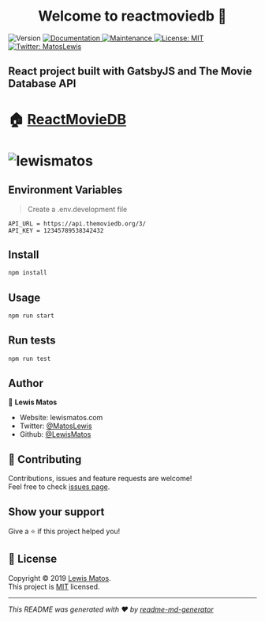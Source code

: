 <h1 align="center">Welcome to reactmoviedb 👋</h1>
<p>
  <img alt="Version" src="https://img.shields.io/badge/version-0.1.0-blue.svg?cacheSeconds=2592000" />
  <a href="https://github.com/gatsbyjs/gatsby-starter-default#readme" target="_blank">
    <img alt="Documentation" src="https://img.shields.io/badge/documentation-yes-brightgreen.svg" />
  </a>
  <a href="https://github.com/gatsbyjs/gatsby-starter-default/graphs/commit-activity" target="_blank">
    <img alt="Maintenance" src="https://img.shields.io/badge/Maintained%3F-yes-green.svg" />
  </a>
  <a href="https://github.com/gatsbyjs/gatsby-starter-default/blob/master/LICENSE" target="_blank">
    <img alt="License: MIT" src="https://img.shields.io/github/license/LewisMatos/reactmoviedb" />
  </a>
  <a href="https://twitter.com/MatosLewis" target="_blank">
    <img alt="Twitter: MatosLewis" src="https://img.shields.io/twitter/follow/MatosLewis.svg?style=social" />
  </a>
</p>

## React project built with GatsbyJS and The Movie Database API


# 🏠 [ReactMovieDB](https://reactmoviedb.lewismatos.com/)

# ![lewismatos](https://github.com/LewisMatos/reactmoviedb/blob/master/src/images/screencapture-reactmoviedb-lewismatos-2019-12-05-01_49_45.png)

## Environment Variables

> Create a .env.development file
```
API_URL = https://api.themoviedb.org/3/
API_KEY = 12345789538342432
```

## Install

```sh
npm install 
```

## Usage

```sh
npm run start
```

## Run tests

```sh
npm run test
```

## Author

👤 **Lewis Matos**

* Website: lewismatos.com
* Twitter: [@MatosLewis](https://twitter.com/MatosLewis)
* Github: [@LewisMatos](https://github.com/LewisMatos)

## 🤝 Contributing

Contributions, issues and feature requests are welcome!<br />Feel free to check [issues page](https://github.com/gatsbyjs/gatsby/issues).

## Show your support

Give a ⭐️ if this project helped you!

## 📝 License

Copyright © 2019 [Lewis Matos](https://github.com/LewisMatos).<br />
This project is [MIT](https://github.com/gatsbyjs/gatsby-starter-default/blob/master/LICENSE) licensed.

***
_This README was generated with ❤️ by [readme-md-generator](https://github.com/kefranabg/readme-md-generator)_
